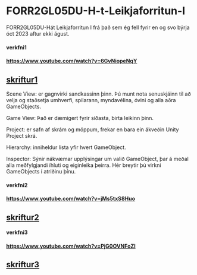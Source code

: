 # FORR2GL05DU-H-t-Leikjaforritun-I
FORR2GL05DU-Hát Leikjaforritun I frá það sem ég fell fyrir en og svo býrja óct 2023 aftur ekki águst.
#### verkfni1
#### https://www.youtube.com/watch?v=6GvNiopeNqY
## [skriftur1](skriftur_v1)
Scene View: er gagnvirki sandkassinn þinn. Þú munt nota senuskjáinn til að velja og staðsetja umhverfi, spilarann, myndavélina, óvini og alla aðra GameObjects.

Game View: Það er dæmigert fyrir síðasta, birta leikinn þinn.

Project: er safn af skrám og möppum, frekar en bara ein ákveðin Unity Project skrá.

Hierarchy: inniheldur lista yfir hvert GameObject.

Inspector: Sýnir nákvæmar upplýsingar um valið GameObject, þar á meðal alla meðfylgjandi íhluti og eiginleika þeirra. Hér breytir þú virkni GameObjects í atriðinu þínu.



#### verkfni2
#### https://www.youtube.com/watch?v=jMs5txS8Huo
## [skriftur2](skriftur_v2)



#### verkfni3
#### https://www.youtube.com/watch?v=PjG0OVNFoZI
## [skriftur3](skriftur_v3)
